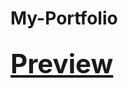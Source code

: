 # My-Portfolio

<!-- Link to preview the portfolio in a new tab -->
<h2>
<a href="https://htmlpreview.github.io/?https://raw.githubusercontent.com/potdukhe12/My-Portfolio/main/Saurabh%20Potdukhe.html" 
      target="_blank" rel="noopener"  style="font-size: 2em">
  Preview
</a>
</h2>
